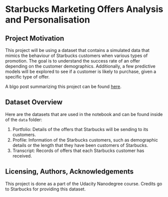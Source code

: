 # Starbucks Marketing Offers Analysis and Personalisation

## Project Motivation
This project will be using a dataset that contains a simulated data that mimics the behaviour of Starbucks customers when various types of promotion. The goal is to understand the success rate of an offer depending on the customer demographics.
Additionally, a few predictive models will be explored to see if a customer is likely to purchase, given a specific type of offer.

A blgo post summarizing this project can be found [here](https://lsndjie.medium.com/starbucks-marketing-offer-analysis-and-personalisation-159d62ccd51d).


## Dataset Overview
Here are the datasets that are used in the notebook and can be found inside of the `data` folder:
1. Portfolio: Details of the offers that Starbucks will be sending to its customers.
2. Profile: Information of the Starbucks customers, such as demographic details or the length that they have been customers of Starbucks.
3. Transcript: Records of offers that each Starbucks customer has received.

## Licensing, Authors, Acknowledgements
This project is done as a part of the Udacity Nanodegree course. Credits go to Starbucks for providing this dataset.
